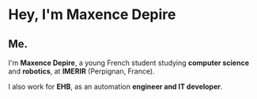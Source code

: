 # **Hey, I'm Maxence Depire**

## **Me.**

I'm **Maxence Depire**, a young French student studying **computer science** and **robotics**, at **IMERIR** (Perpignan, France).

I also work for **EHB**, as an automation **engineer and IT developer**.